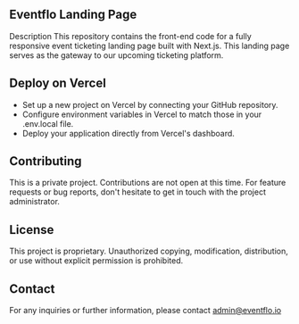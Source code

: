 ## Eventflo Landing Page

Description
This repository contains the front-end code for a fully responsive event ticketing landing page built with Next.js. This landing page serves as the gateway to our upcoming ticketing platform.

## Deploy on Vercel

- Set up a new project on Vercel by connecting your GitHub repository.
- Configure environment variables in Vercel to match those in your .env.local file.
- Deploy your application directly from Vercel's dashboard.


## Contributing
This is a private project. Contributions are not open at this time. For feature requests or bug reports, don't hesitate to get in touch with the project administrator.

## License
This project is proprietary. Unauthorized copying, modification, distribution, or use without explicit permission is prohibited.

## Contact
For any inquiries or further information, please contact admin@eventflo.io
